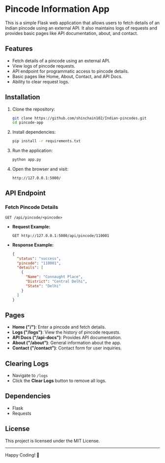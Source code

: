 # Pincode Information App

This is a simple Flask web application that allows users to fetch details of an Indian pincode using an external API. It also maintains logs of requests and provides basic pages like API documentation, about, and contact.

## Features

- Fetch details of a pincode using an external API.
- View logs of pincode requests.
- API endpoint for programmatic access to pincode details.
- Basic pages like Home, About, Contact, and API Docs.
- Ability to clear request logs.

## Installation

1. Clone the repository:

   ```bash
   git clone https://github.com/shinchain102/Indian-pincodes.git
   cd pincode-app
   ```

2. Install dependencies:

   ```bash
   pip install -r requirements.txt
   ```

3. Run the application:

   ```bash
   python app.py
   ```

4. Open the browser and visit:

   ```
   http://127.0.0.1:5000/
   ```

## API Endpoint

### Fetch Pincode Details

```
GET /api/pincode/<pincode>
```

- **Request Example:**

  ```
  GET http://127.0.0.1:5000/api/pincode/110001
  ```

- **Response Example:**

  ```json
  {
    "status": "success",
    "pincode": "110001",
    "details": [
      {
        "Name": "Connaught Place",
        "District": "Central Delhi",
        "State": "Delhi"
      }
    ]
  }
  ```

## Pages

- **Home ("/")**: Enter a pincode and fetch details.
- **Logs ("/logs")**: View the history of pincode requests.
- **API Docs ("/api-docs")**: Provides API documentation.
- **About ("/about")**: General information about the app.
- **Contact ("/contact")**: Contact form for user inquiries.

## Clearing Logs

- Navigate to `/logs`
- Click the **Clear Logs** button to remove all logs.

## Dependencies

- Flask
- Requests

## License

This project is licensed under the MIT License.

---

Happy Coding! 🚀

